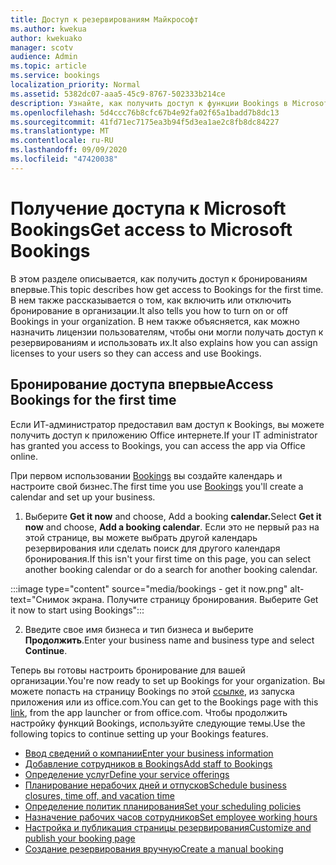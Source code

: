 ```yaml
---
title: Доступ к резервированиям Майкрософт
ms.author: kwekua
author: kwekuako
manager: scotv
audience: Admin
ms.topic: article
ms.service: bookings
localization_priority: Normal
ms.assetid: 5382dc07-aaa5-45c9-8767-502333b214ce
description: Узнайте, как получить доступ к функции Bookings в Microsoft 365.
ms.openlocfilehash: 5d4ccc76b8cfc67b4e92fa02f65a1badd7b8dc13
ms.sourcegitcommit: 41fd71ec7175ea3b94f5d3ea1ae2c8fb8dc84227
ms.translationtype: MT
ms.contentlocale: ru-RU
ms.lasthandoff: 09/09/2020
ms.locfileid: "47420038"
---
```

# <a name="get-access-to-microsoft-bookings"></a><span data-ttu-id="1ea63-103">Получение доступа к Microsoft Bookings</span><span class="sxs-lookup"><span data-stu-id="1ea63-103">Get access to Microsoft Bookings</span></span>

<span data-ttu-id="1ea63-104">В этом разделе описывается, как получить доступ к бронированиям впервые.</span><span class="sxs-lookup"><span data-stu-id="1ea63-104">This topic describes how get access to Bookings for the first time.</span></span> <span data-ttu-id="1ea63-105">В нем также рассказывается о том, как включить или отключить бронирование в организации.</span><span class="sxs-lookup"><span data-stu-id="1ea63-105">It also tells you how to turn on or off Bookings in your organization.</span></span> <span data-ttu-id="1ea63-106">В нем также объясняется, как можно назначить лицензии пользователям, чтобы они могли получать доступ к резервированиям и использовать их.</span><span class="sxs-lookup"><span data-stu-id="1ea63-106">It also explains how you can assign licenses to your users so they can access and use Bookings.</span></span>

## <a name="access-bookings-for-the-first-time"></a><span data-ttu-id="1ea63-107">Бронирование доступа впервые</span><span class="sxs-lookup"><span data-stu-id="1ea63-107">Access Bookings for the first time</span></span>

<span data-ttu-id="1ea63-108">Если ИТ-администратор предоставил вам доступ к Bookings, вы можете получить доступ к приложению Office интернете.</span><span class="sxs-lookup"><span data-stu-id="1ea63-108">If your IT administrator has granted you access to Bookings, you can access the app via Office online.</span></span>

<span data-ttu-id="1ea63-109">При первом использовании [Bookings](https://outlook.office.com/bookings/onboarding) вы создайте календарь и настроите свой бизнес.</span><span class="sxs-lookup"><span data-stu-id="1ea63-109">The first time you use [Bookings](https://outlook.office.com/bookings/onboarding) you'll create a calendar and set up your business.</span></span>

1. <span data-ttu-id="1ea63-110">Выберите **Get it now** and choose, Add a booking **calendar.**</span><span class="sxs-lookup"><span data-stu-id="1ea63-110">Select **Get it now** and choose, **Add a booking calendar**.</span></span> <span data-ttu-id="1ea63-111">Если это не первый раз на этой странице, вы можете выбрать другой календарь резервирования или сделать поиск для другого календаря бронирования.</span><span class="sxs-lookup"><span data-stu-id="1ea63-111">If this isn't your first time on this page, you can select another booking calendar or do a search for another booking calendar.</span></span>

:::image type="content" source="media/bookings - get it now.png" alt-text="Снимок экрана. Получите страницу бронирования. Выберите Get it now to start using Bookings":::

2. <span data-ttu-id="1ea63-113">Введите свое имя бизнеса и тип бизнеса и выберите **Продолжить**.</span><span class="sxs-lookup"><span data-stu-id="1ea63-113">Enter your business name and business type and select **Continue**.</span></span>

<span data-ttu-id="1ea63-114">Теперь вы готовы настроить бронирование для вашей организации.</span><span class="sxs-lookup"><span data-stu-id="1ea63-114">You're now ready to set up Bookings for your organization.</span></span> <span data-ttu-id="1ea63-115">Вы можете попасть на страницу Bookings по этой [ссылке](https://outlook.office.com/bookings/onboarding), из запуска приложения или из office.com.</span><span class="sxs-lookup"><span data-stu-id="1ea63-115">You can get to the Bookings page with this [link](https://outlook.office.com/bookings/onboarding), from the app launcher or from office.com.</span></span> <span data-ttu-id="1ea63-116">Чтобы продолжить настройку функций Bookings, используйте следующие темы.</span><span class="sxs-lookup"><span data-stu-id="1ea63-116">Use the following topics to continue setting up your Bookings features.</span></span>

- [<span data-ttu-id="1ea63-117">Ввод сведений о компании</span><span class="sxs-lookup"><span data-stu-id="1ea63-117">Enter your business information</span></span>](enter-business-information.md)
- [<span data-ttu-id="1ea63-118">Добавление сотрудников в Bookings</span><span class="sxs-lookup"><span data-stu-id="1ea63-118">Add staff to Bookings</span></span>](add-staff.md)
- [<span data-ttu-id="1ea63-119">Определение услуг</span><span class="sxs-lookup"><span data-stu-id="1ea63-119">Define your service offerings</span></span>](define-service-offerings.md)
- [<span data-ttu-id="1ea63-120">Планирование нерабочих дней и отпусков</span><span class="sxs-lookup"><span data-stu-id="1ea63-120">Schedule business closures, time off, and vacation time</span></span>](schedule-closures-time-off-vacation.md)
- [<span data-ttu-id="1ea63-121">Определение политик планирования</span><span class="sxs-lookup"><span data-stu-id="1ea63-121">Set your scheduling policies</span></span>](set-scheduling-policies.md)
- [<span data-ttu-id="1ea63-122">Назначение рабочих часов сотрудников</span><span class="sxs-lookup"><span data-stu-id="1ea63-122">Set employee working hours</span></span>](employee-hours.md)
- [<span data-ttu-id="1ea63-123">Настройка и публикация страницы резервирования</span><span class="sxs-lookup"><span data-stu-id="1ea63-123">Customize and publish your booking page</span></span>](customize-booking-page.md)
- [<span data-ttu-id="1ea63-124">Создание резервирования вручную</span><span class="sxs-lookup"><span data-stu-id="1ea63-124">Create a manual booking</span></span>](create-a-manual-booking.md)